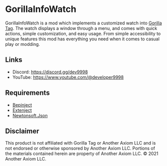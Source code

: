 # GorillaInfoWatch
GorillaInfoWatch is a mod which implements a customized watch into [Gorilla Tag](https://store.steampowered.com/app/1533390/Gorilla_Tag/). The watch displays a window through a menu, and comes with quick actions, simple customization, and easy usage. From simple accessibility to unique features this mod has everything you need when it comes to casual play or modding.

## Links
- Discord: https://discord.gg/dev9998
- YouTube: https://www.youtube.com/@developer9998

## Requirements
- [Bepinject](https://github.com/Auros/Bepinject/releases/download/1.0.1/Bepinject-Auros.zip)
- [Extenject](https://github.com/Auros/Bepinject/releases/download/1.0.1/Extenject.zip)
- [Newtonsoft.Json](https://github.com/legoandmars/Newtonsoft.Json/releases/download/12.0.3/Newtonsoft.Json-12.0.3.zip)

## Disclaimer
This product is not affiliated with Gorilla Tag or Another Axiom LLC and is not endorsed or otherwise sponsored by Another Axiom LLC. Portions of the materials contained herein are property of Another Axiom LLC. © 2021 Another Axiom LLC.
